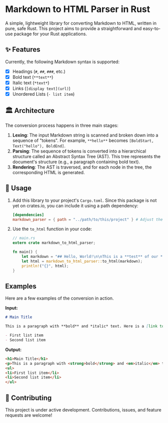# Markdown to HTML Parser in Rust

A simple, lightweight library for converting Markdown to HTML, written in pure, safe Rust. This project aims to provide a straightforward and easy-to-use package for your Rust applications.

## ✨ Features

Currently, the following Markdown syntax is supported:

- [x] Headings (`#`, `##`, `###`, etc.)
- [x] Bold text (`**text**`)
- [x] Italic text (`*text*`)
- [x] Links (`[display text](url)`)
- [x] Unordered Lists (`- list item`)

## 🏛️ Architecture

The conversion process happens in three main stages:

1.  **Lexing**: The input Markdown string is scanned and broken down into a sequence of "tokens". For example, `**hello**` becomes `[BoldStart, Text("hello"), BoldEnd]`.
2.  **Parsing**: The sequence of tokens is converted into a hierarchical structure called an Abstract Syntax Tree (AST). This tree represents the document's structure (e.g., a paragraph containing bold text).
3.  **Rendering**: The AST is traversed, and for each node in the tree, the corresponding HTML is generated.



## 🚀 Usage

1.  Add this library to your project's `Cargo.toml`. Since this package is not yet on crates.io, you can include it using a path dependency:

    ```toml
    [dependencies]
    markdown_parser = { path = "../path/to/this/project" } # Adjust the path accordingly
    ```

2.  Use the `to_html` function in your code:

    ```rust
    // main.rs
    extern crate markdown_to_html_parser;

    fn main() {
        let markdown = "## Hello, World!\n\nThis is a **test** of our *new* parser.\n\n- Item 1\n- Item 2";
        let html = markdown_to_html_parser::to_html(markdown);
        println!("{}", html);
    }
    ```

## Examples

Here are a few examples of the conversion in action.

**Input:**
````markdown
# Main Title

This is a paragraph with **bold** and *italic* text. Here is a [link to GitHub](https://github.com).

- First list item
- Second list item
````

**Output:**
```html
<h1>Main Title</h1>
<p>This is a paragraph with <strong>bold</strong> and <em>italic</em> text. Here is a <a href="https://github.com">link to GitHub</a>.</p>
<ul>
<li>First list item</li>
<li>Second list item</li>
</ul>
```

## 🤝 Contributing

This project is under active development. Contributions, issues, and feature requests are welcome!

```
